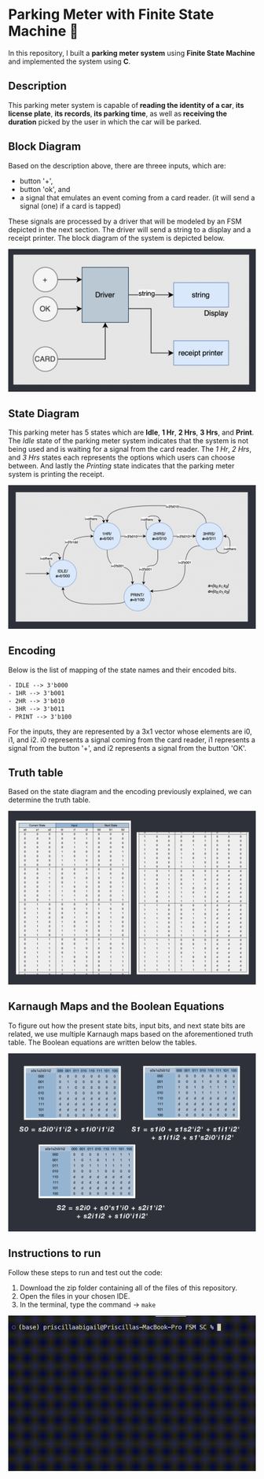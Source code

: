 # Parking Meter with Finite State Machine  🚙

In this repository, I built a <b>parking meter system</b> using <b>Finite State Machine</b> and implemented the system using <b>C</b>. 

## Description

This parking meter system is capable of<b> reading the identity of a car</b>,<b> its license plate</b>, <b>its records</b>,<b> its parking time</b>, as well as<b> receiving the duration</b> picked by the user in which the car will be parked. 

## Block Diagram

Based on the description above, there are threee inputs, which are:

- button '+',
- button 'ok', and
- a signal that emulates an event coming from a card reader. (it will send a signal (one) if a card is tapped)

These signals are processed by a driver that will be modeled by an FSM depicted in the next section. 
The driver will send a string to a display and a receipt printer. 
The block diagram of the system is depicted below.

![](./images/block.png)

## State Diagram

This parking meter has 5 states which are <b>Idle</b>, <b>1 Hr</b>, <b> 2 Hrs</b>, <b>3 Hrs</b>, and <b>Print</b>. The <i>Idle</i> state of the parking meter system indicates that the system is not being used and is waiting for a signal from the card reader. The <i>1 Hr</i>, <i>2 Hrs</i>, and <i>3 Hrs</i> states each represents the options which users can choose between. And lastly the <i>Printing</i> state indicates that the parking meter system is printing the receipt.

![](./images/state.png)

## Encoding

Below is the list of mapping of the state names and their encoded bits.

```
- IDLE --> 3'b000
- 1HR --> 3'b001
- 2HR --> 3'b010
- 3HR --> 3'b011
- PRINT --> 3'b100
```

For the inputs, they are represented by a 3x1 vector whose elements are i0, i1, and i2. i0 represents a signal coming from the card reader, i1 represents a signal from the button '+', and i2 represents a signal from the button 'OK'.


## Truth table

Based on the state diagram and the encoding previously explained, we can determine the truth table.

![](./images/truth.png)

## Karnaugh Maps and the Boolean Equations

To figure out how the present state bits, input bits, and next state bits are related, we use multiple Karnaugh maps based on the aforementioned truth table. The Boolean equations are written below the tables.

![](./images/kmap.png)



## Instructions to run

Follow these steps to run and test out the code:

1. Download the zip folder containing all of the files of this repository.
2. Open the files in your chosen IDE.
3. In the terminal, type the command -> ``` make ```

![](./images/viz.gif)
